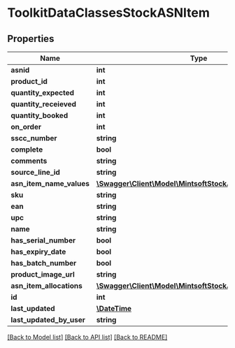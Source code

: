 # ToolkitDataClassesStockASNItem

## Properties
Name | Type | Description | Notes
------------ | ------------- | ------------- | -------------
**asnid** | **int** |  | [optional] 
**product_id** | **int** |  | [optional] 
**quantity_expected** | **int** |  | [optional] 
**quantity_receieved** | **int** |  | [optional] 
**quantity_booked** | **int** |  | [optional] 
**on_order** | **int** |  | [optional] 
**sscc_number** | **string** |  | [optional] 
**complete** | **bool** |  | [optional] 
**comments** | **string** |  | [optional] 
**source_line_id** | **string** |  | [optional] 
**asn_item_name_values** | [**\Swagger\Client\Model\MintsoftStockASNItemNameValue[]**](ToolkitDataClassesStockASNItemNameValue.md) |  | [optional] 
**sku** | **string** |  | [optional] 
**ean** | **string** |  | [optional] 
**upc** | **string** |  | [optional] 
**name** | **string** |  | [optional] 
**has_serial_number** | **bool** |  | [optional] 
**has_expiry_date** | **bool** |  | [optional] 
**has_batch_number** | **bool** |  | [optional] 
**product_image_url** | **string** |  | [optional] 
**asn_item_allocations** | [**\Swagger\Client\Model\MintsoftStockASNItemAllocation[]**](ToolkitDataClassesStockASNItemAllocation.md) |  | [optional] 
**id** | **int** |  | [optional] 
**last_updated** | [**\DateTime**](\DateTime.md) |  | [optional] 
**last_updated_by_user** | **string** |  | [optional] 

[[Back to Model list]](../README.md#documentation-for-models) [[Back to API list]](../README.md#documentation-for-api-endpoints) [[Back to README]](../README.md)


